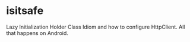 isitsafe
========

Lazy Initialization Holder Class Idiom and how to configure HttpClient.
All that happens on Android.
